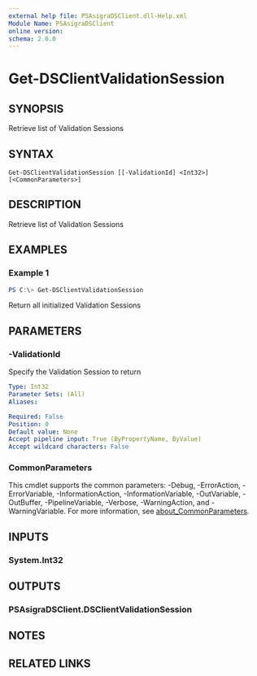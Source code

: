 ```yaml
---
external help file: PSAsigraDSClient.dll-Help.xml
Module Name: PSAsigraDSClient
online version:
schema: 2.0.0
---
```


# Get-DSClientValidationSession

## SYNOPSIS
Retrieve list of Validation Sessions

## SYNTAX

```
Get-DSClientValidationSession [[-ValidationId] <Int32>] [<CommonParameters>]
```

## DESCRIPTION
Retrieve list of Validation Sessions

## EXAMPLES

### Example 1
```powershell
PS C:\> Get-DSClientValidationSession
```

Return all initialized Validation Sessions

## PARAMETERS

### -ValidationId
Specify the Validation Session to return

```yaml
Type: Int32
Parameter Sets: (All)
Aliases:

Required: False
Position: 0
Default value: None
Accept pipeline input: True (ByPropertyName, ByValue)
Accept wildcard characters: False
```

### CommonParameters
This cmdlet supports the common parameters: -Debug, -ErrorAction, -ErrorVariable, -InformationAction, -InformationVariable, -OutVariable, -OutBuffer, -PipelineVariable, -Verbose, -WarningAction, and -WarningVariable. For more information, see [about_CommonParameters](http://go.microsoft.com/fwlink/?LinkID=113216).

## INPUTS

### System.Int32

## OUTPUTS

### PSAsigraDSClient.DSClientValidationSession

## NOTES

## RELATED LINKS

